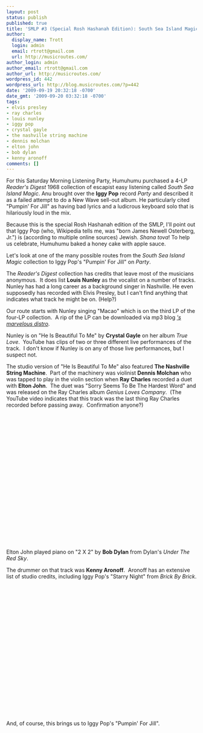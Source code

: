 ```yaml
---
layout: post
status: publish
published: true
title: 'SMLP #3 (Special Rosh Hashanah Edition): South Sea Island Magic to Iggy Pop'
author:
  display_name: Trott
  login: admin
  email: rtrott@gmail.com
  url: http://musicroutes.com/
author_login: admin
author_email: rtrott@gmail.com
author_url: http://musicroutes.com/
wordpress_id: 442
wordpress_url: http://blog.musicroutes.com/?p=442
date: '2009-09-19 20:32:18 -0700'
date_gmt: '2009-09-20 03:32:18 -0700'
tags:
- elvis presley
- ray charles
- louis nunley
- iggy pop
- crystal gayle
- the nashville string machine
- dennis molchan
- elton john
- bob dylan
- kenny aronoff
comments: []
---
```

<p>For this Saturday Morning Listening Party, Humuhumu purchased a 4-LP <em>Reader's Digest</em> 1968 collection of escapist easy listening called <em>South Sea Island Magic</em>.  Anu brought over the <strong>Iggy Pop</strong> record <em>Party</em> and described it as a failed attempt to do a New Wave sell-out album.  He particularly cited "Pumpin' For Jill" as having bad lyrics and a ludicrous keyboard solo that is hilariously loud in the mix.</p>
<p>Because this is the special Rosh Hashanah edition of the SMLP, I'll point out that Iggy Pop (who, Wikipedia tells me, was "born James Newell Osterberg, Jr.") is (according to multiple online sources) Jewish.  <em>Shana tova</em>!  To help us celebrate, Humuhumu baked a honey cake with apple sauce.</p>
<p>Let's look at one of the many possible routes from the <em>South Sea Island Magic</em> collection to Iggy Pop's "Pumpin' For Jill" on <em>Party</em>.</p>
<p>The <em>Reader's Digest</em> collection has credits that leave most of the musicians anonymous.  It does list <strong>Louis Nunley</strong> as the vocalist on a number of tracks.  Nunley has had a long career as a background singer in Nashville.  He even supposedly has recorded with Elvis Presley, but I can't find anything that indicates what track he might be on.  (Help?)</p>
<p>Our route starts with Nunley singing "Macao" which is on the third LP of the four-LP collection.  A rip of the LP can be downloaded via mp3 blog <a href="http://smarvelousdistro.blogspot.com/2008/03/south-sea-island-magic-disc-3.html" target="_blank"><em>'s marvelous distro</em></a>.</p>
<p>Nunley is on "He Is Beautiful To Me" by <strong>Crystal Gayle</strong> on her album <em>True Love</em>.  YouTube has clips of two or three different live performances of the track.  I don't know if Nunley is on any of those live performances, but I suspect not.</p>
<p>The studio version of "He Is Beautiful To Me" also featured <strong>The Nashville String Machine</strong>.  Part of the machinery was violinist <strong>Dennis Molchan</strong> who was tapped to play in the violin section when <strong>Ray Charles</strong> recorded a duet with <strong>Elton John</strong>.  The duet was "Sorry Seems To Be The Hardest Word" and was released on the Ray Charles album <em>Genius Loves Company</em>.  (The YouTube video indicates that this track was the last thing Ray Charles recorded before passing away.  Confirmation anyone?)</p>
<p><object classid="clsid:d27cdb6e-ae6d-11cf-96b8-444553540000" width="425" height="344" codebase="http://download.macromedia.com/pub/shockwave/cabs/flash/swflash.cab#version=6,0,40,0"><param name="allowFullScreen" value="true" /><param name="allowscriptaccess" value="always" /><param name="src" value="http://www.youtube.com/v/3y29dWcuqQY&amp;hl=en&amp;fs=1&amp;" /><param name="allowfullscreen" value="true" /><embed type="application/x-shockwave-flash" width="425" height="344" src="http://www.youtube.com/v/3y29dWcuqQY&amp;hl=en&amp;fs=1&amp;" allowscriptaccess="always" allowfullscreen="true"></embed></object></p>
<p>Elton John played piano on "2 X 2" by <strong>Bob Dylan</strong> from Dylan's <em>Under The Red Sky</em>.</p>
<p>The drummer on that track was <strong>Kenny Aronoff</strong>.  Aronoff has an extensive list of studio credits, including Iggy Pop's "Starry Night" from <em>Brick By Brick</em>.</p>
<p><object classid="clsid:d27cdb6e-ae6d-11cf-96b8-444553540000" width="425" height="344" codebase="http://download.macromedia.com/pub/shockwave/cabs/flash/swflash.cab#version=6,0,40,0"><param name="allowFullScreen" value="true" /><param name="allowscriptaccess" value="always" /><param name="src" value="http://www.youtube.com/v/OuquIvmoqZA&amp;hl=en&amp;fs=1&amp;" /><param name="allowfullscreen" value="true" /><embed type="application/x-shockwave-flash" width="425" height="344" src="http://www.youtube.com/v/OuquIvmoqZA&amp;hl=en&amp;fs=1&amp;" allowscriptaccess="always" allowfullscreen="true"></embed></object></p>
<p>And, of course, this brings us to Iggy Pop's "Pumpin' For Jill".</p>
